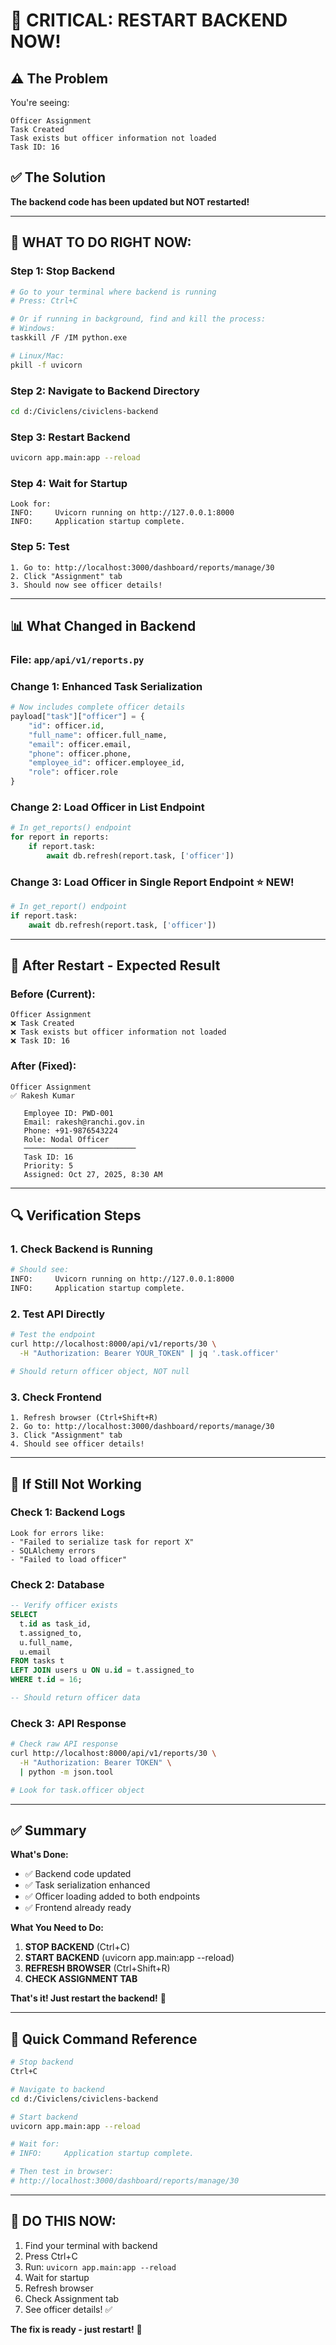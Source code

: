 # 🚨 CRITICAL: RESTART BACKEND NOW!

## ⚠️ **The Problem**

You're seeing:
```
Officer Assignment
Task Created
Task exists but officer information not loaded
Task ID: 16
```

## ✅ **The Solution**

**The backend code has been updated but NOT restarted!**

---

## 🔧 **WHAT TO DO RIGHT NOW:**

### **Step 1: Stop Backend**
```bash
# Go to your terminal where backend is running
# Press: Ctrl+C

# Or if running in background, find and kill the process:
# Windows:
taskkill /F /IM python.exe

# Linux/Mac:
pkill -f uvicorn
```

### **Step 2: Navigate to Backend Directory**
```bash
cd d:/Civiclens/civiclens-backend
```

### **Step 3: Restart Backend**
```bash
uvicorn app.main:app --reload
```

### **Step 4: Wait for Startup**
```
Look for:
INFO:     Uvicorn running on http://127.0.0.1:8000
INFO:     Application startup complete.
```

### **Step 5: Test**
```
1. Go to: http://localhost:3000/dashboard/reports/manage/30
2. Click "Assignment" tab
3. Should now see officer details!
```

---

## 📊 **What Changed in Backend**

### **File:** `app/api/v1/reports.py`

### **Change 1: Enhanced Task Serialization**
```python
# Now includes complete officer details
payload["task"]["officer"] = {
    "id": officer.id,
    "full_name": officer.full_name,
    "email": officer.email,
    "phone": officer.phone,
    "employee_id": officer.employee_id,
    "role": officer.role
}
```

### **Change 2: Load Officer in List Endpoint**
```python
# In get_reports() endpoint
for report in reports:
    if report.task:
        await db.refresh(report.task, ['officer'])
```

### **Change 3: Load Officer in Single Report Endpoint** ⭐ NEW!
```python
# In get_report() endpoint
if report.task:
    await db.refresh(report.task, ['officer'])
```

---

## 🧪 **After Restart - Expected Result**

### **Before (Current):**
```
Officer Assignment
❌ Task Created
❌ Task exists but officer information not loaded
❌ Task ID: 16
```

### **After (Fixed):**
```
Officer Assignment
✅ Rakesh Kumar

   Employee ID: PWD-001
   Email: rakesh@ranchi.gov.in
   Phone: +91-9876543224
   Role: Nodal Officer
   ─────────────────────────
   Task ID: 16
   Priority: 5
   Assigned: Oct 27, 2025, 8:30 AM
```

---

## 🔍 **Verification Steps**

### **1. Check Backend is Running**
```bash
# Should see:
INFO:     Uvicorn running on http://127.0.0.1:8000
INFO:     Application startup complete.
```

### **2. Test API Directly**
```bash
# Test the endpoint
curl http://localhost:8000/api/v1/reports/30 \
  -H "Authorization: Bearer YOUR_TOKEN" | jq '.task.officer'

# Should return officer object, NOT null
```

### **3. Check Frontend**
```
1. Refresh browser (Ctrl+Shift+R)
2. Go to: http://localhost:3000/dashboard/reports/manage/30
3. Click "Assignment" tab
4. Should see officer details!
```

---

## 🐛 **If Still Not Working**

### **Check 1: Backend Logs**
```
Look for errors like:
- "Failed to serialize task for report X"
- SQLAlchemy errors
- "Failed to load officer"
```

### **Check 2: Database**
```sql
-- Verify officer exists
SELECT 
  t.id as task_id,
  t.assigned_to,
  u.full_name,
  u.email
FROM tasks t
LEFT JOIN users u ON u.id = t.assigned_to
WHERE t.id = 16;

-- Should return officer data
```

### **Check 3: API Response**
```bash
# Check raw API response
curl http://localhost:8000/api/v1/reports/30 \
  -H "Authorization: Bearer TOKEN" \
  | python -m json.tool

# Look for task.officer object
```

---

## ✅ **Summary**

**What's Done:**
- ✅ Backend code updated
- ✅ Task serialization enhanced
- ✅ Officer loading added to both endpoints
- ✅ Frontend already ready

**What You Need to Do:**
1. **STOP BACKEND** (Ctrl+C)
2. **START BACKEND** (uvicorn app.main:app --reload)
3. **REFRESH BROWSER** (Ctrl+Shift+R)
4. **CHECK ASSIGNMENT TAB**

**That's it! Just restart the backend!** 🚀

---

## 📝 **Quick Command Reference**

```bash
# Stop backend
Ctrl+C

# Navigate to backend
cd d:/Civiclens/civiclens-backend

# Start backend
uvicorn app.main:app --reload

# Wait for:
# INFO:     Application startup complete.

# Then test in browser:
# http://localhost:3000/dashboard/reports/manage/30
```

---

## 🎯 **DO THIS NOW:**

1. Find your terminal with backend
2. Press Ctrl+C
3. Run: `uvicorn app.main:app --reload`
4. Wait for startup
5. Refresh browser
6. Check Assignment tab
7. See officer details! ✅

**The fix is ready - just restart!** 🚀
